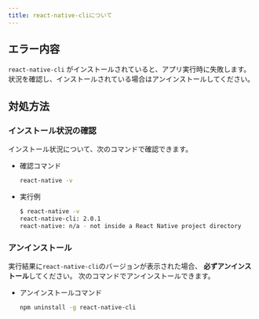 ```yaml
---
title: react-native-cliについて
---
```


## エラー内容

`react-native-cli` がインストールされていると、アプリ実行時に失敗します。状況を確認し、インストールされている場合はアンインストールしてください。

## 対処方法

### インストール状況の確認

インストール状況について、次のコマンドで確認できます。

- 確認コマンド

  ```bash
  react-native -v
  ```

- 実行例

  ```bash
  $ react-native -v
  react-native-cli: 2.0.1
  react-native: n/a - not inside a React Native project directory
  ```


### アンインストール

実行結果に`react-native-cli`のバージョンが表示された場合、 **必ずアンインストール**してください。
次のコマンドでアンインストールできます。

- アンインストールコマンド

  ```bash
  npm uninstall -g react-native-cli
  ```

